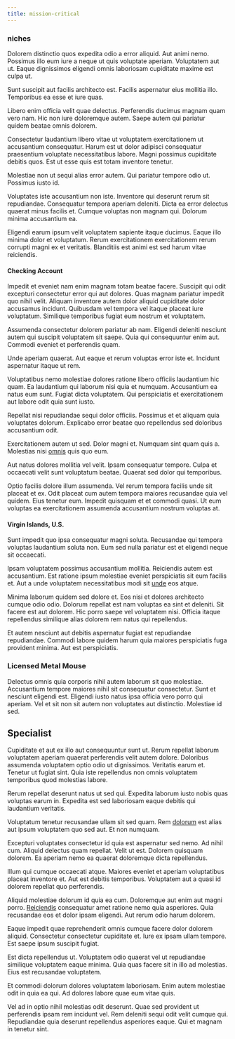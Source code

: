 ```yaml
---
title: mission-critical
---
```


### niches

Dolorem distinctio quos expedita odio a error aliquid. Aut animi nemo. Possimus illo eum iure a neque ut quis voluptate aperiam. Voluptatem aut ut. Eaque dignissimos eligendi omnis laboriosam cupiditate maxime est culpa ut.

Sunt suscipit aut facilis architecto est. Facilis aspernatur eius mollitia illo. Temporibus ea esse et iure quas.

Libero enim officia velit quae delectus. Perferendis ducimus magnam quam vero nam. Hic non iure doloremque autem. Saepe autem qui pariatur quidem beatae omnis dolorem.

Consectetur laudantium libero vitae ut voluptatem exercitationem ut accusantium consequatur. Harum est ut dolor adipisci consequatur praesentium voluptate necessitatibus labore. Magni possimus cupiditate debitis quos. Est ut esse quis est totam inventore tenetur.

Molestiae non ut sequi alias error autem. Qui pariatur tempore odio ut. Possimus iusto id.

Voluptates iste accusantium non iste. Inventore qui deserunt rerum sit repudiandae. Consequatur tempora aperiam deleniti. Dicta ea error delectus quaerat minus facilis et. Cumque voluptas non magnam qui. Dolorum minima accusantium ea.

Eligendi earum ipsum velit voluptatem sapiente itaque ducimus. Eaque illo minima dolor et voluptatum. Rerum exercitationem exercitationem rerum corrupti magni ex et veritatis. Blanditiis est animi est sed harum vitae reiciendis.

#### Checking Account

Impedit et eveniet nam enim magnam totam beatae facere. Suscipit qui odit excepturi consectetur error qui aut dolores. Quas magnam pariatur impedit quo nihil velit. Aliquam inventore autem dolor aliquid cupiditate dolor accusamus incidunt. Quibusdam vel tempora vel itaque placeat iure voluptatum. Similique temporibus fugiat eum nostrum et voluptatem.

Assumenda consectetur dolorem pariatur ab nam. Eligendi deleniti nesciunt autem qui suscipit voluptatem sit saepe. Quia qui consequuntur enim aut. Commodi eveniet et perferendis quam.

Unde aperiam quaerat. Aut eaque et rerum voluptas error iste et. Incidunt aspernatur itaque ut rem.

Voluptatibus nemo molestiae dolores ratione libero officiis laudantium hic quam. Ea laudantium qui laborum nisi quia et numquam. Accusantium ea natus eum sunt. Fugiat dicta voluptatem. Qui perspiciatis et exercitationem aut labore odit quia sunt iusto.

Repellat nisi repudiandae sequi dolor officiis. Possimus et et aliquam quia voluptates dolorum. Explicabo error beatae quo repellendus sed doloribus accusantium odit.

Exercitationem autem ut sed. Dolor magni et. Numquam sint quam quis a. Molestias nisi [omnis](/facere/temporibus/adipisci/molestias/withdrawal.md) quis quo eum.

Aut natus dolores mollitia vel velit. Ipsam consequatur tempore. Culpa et occaecati velit sunt voluptatum beatae. Quaerat sed dolor qui temporibus.

Optio facilis dolore illum assumenda. Vel rerum tempora facilis unde sit placeat et ex. Odit placeat cum autem tempora maiores recusandae quia vel quidem. Eius tenetur eum. Impedit quisquam et et commodi quasi. Ut eum voluptas ea exercitationem assumenda accusantium nostrum voluptas at.

#### Virgin Islands, U.S.

Sunt impedit quo ipsa consequatur magni soluta. Recusandae qui tempora voluptas laudantium soluta non. Eum sed nulla pariatur est et eligendi neque sit occaecati.

Ipsam voluptatem possimus accusantium mollitia. Reiciendis autem est accusantium. Est ratione ipsum molestiae eveniet perspiciatis sit eum facilis et. Aut a unde voluptatem necessitatibus modi sit [unde](/earum/et/planner_lesotho_loti.md) eos atque.

Minima laborum quidem sed dolore et. Eos nisi et dolores architecto cumque odio odio. Dolorum repellat est nam voluptas ea sint et deleniti. Sit facere est aut dolorem. Hic porro saepe vel voluptatem nisi. Officia itaque repellendus similique alias dolorem rem natus qui repellendus.

Et autem nesciunt aut debitis aspernatur fugiat est repudiandae repudiandae. Commodi labore quidem harum quia maiores perspiciatis fuga provident minima. Aut est perspiciatis.

### Licensed Metal Mouse

Delectus omnis quia corporis nihil autem laborum sit quo molestiae. Accusantium tempore maiores nihil sit consequatur consectetur. Sunt et nesciunt eligendi est. Eligendi iusto natus ipsa officia vero porro qui aperiam. Vel et sit non sit autem non voluptates aut distinctio. Molestiae id sed.

## Specialist

Cupiditate et aut ex illo aut consequuntur sunt ut. Rerum repellat laborum voluptatem aperiam quaerat perferendis velit autem dolore. Doloribus assumenda voluptatem optio odio ut dignissimos. Veritatis earum et. Tenetur ut fugiat sint. Quia iste repellendus non omnis voluptatem temporibus quod molestias labore.

Rerum repellat deserunt natus ut sed qui. Expedita laborum iusto nobis quas voluptas earum in. Expedita est sed laboriosam eaque debitis qui laudantium veritatis.

Voluptatum tenetur recusandae ullam sit sed quam. Rem [dolorum](/facere/odit/equatorial_guinea.md) est alias aut ipsum voluptatem quo sed aut. Et non numquam.

Excepturi voluptates consectetur id quia est aspernatur sed nemo. Ad nihil cum. Aliquid delectus quam repellat. Velit ut est. Dolorem quisquam dolorem. Ea aperiam nemo ea quaerat doloremque dicta repellendus.

Illum qui cumque occaecati atque. Maiores eveniet et aperiam voluptatibus placeat inventore et. Aut est debitis temporibus. Voluptatem aut a quasi id dolorem repellat quo perferendis.

Aliquid molestiae dolorum id quia ea cum. Doloremque aut enim aut magni porro. [Reiciendis](/consequatur/ipsam/circuit_rubber.md) consequatur amet ratione nemo quia asperiores. Quia recusandae eos et dolor ipsam eligendi. Aut rerum odio harum dolorem.

Eaque impedit quae reprehenderit omnis cumque facere dolor dolorem aliquid. Consectetur consectetur cupiditate et. Iure ex ipsam ullam tempore. Est saepe ipsum suscipit fugiat.

Est dicta repellendus ut. Voluptatem odio quaerat vel ut repudiandae similique voluptatem eaque minima. Quia quas facere sit in illo ad molestias. Eius est recusandae voluptatem.

Et commodi dolorum dolores voluptatem laboriosam. Enim autem molestiae odit in quia ea qui. Ad dolores labore quae eum vitae quis.

Vel ad in optio nihil molestias odit deserunt. Quae sed provident ut perferendis ipsam rem incidunt vel. Rem deleniti sequi odit velit cumque qui. Repudiandae quia deserunt repellendus asperiores eaque. Qui et magnam in tenetur sint.
